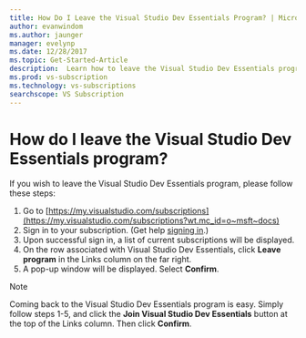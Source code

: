 ```yaml
---
title: How Do I Leave the Visual Studio Dev Essentials Program? | Microsoft Docs
author: evanwindom
ms.author: jaunger
manager: evelynp
ms.date: 12/28/2017
ms.topic: Get-Started-Article
description:  Learn how to leave the Visual Studio Dev Essentials program
ms.prod: vs-subscription
ms.technology: vs-subscriptions
searchscope: VS Subscription
---
```


# How do I leave the Visual Studio Dev Essentials program? 

If you wish to leave the Visual Studio Dev Essentials program, please follow these steps:

1. Go to [https://my.visualstudio.com/subscriptions](https://my.visualstudio.com/subscriptions?wt.mc_id=o~msft~docs)
2. Sign in to your subscription.  (Get help [signing in](signing-in.md).)
3. Upon successful sign in, a list of current subscriptions will be displayed.
4. On the row associated with Visual Studio Dev Essentials, click **Leave program** in the Links column on the far right.
5. A pop-up window will be displayed. Select **Confirm**. 

> [!NOTE]  
> Coming back to the Visual Studio Dev Essentials program is easy.  Simply follow steps 1-5, and click the **Join Visual Studio Dev Essentials** button at the top of the Links column. Then click **Confirm**.  



